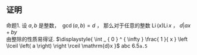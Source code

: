 ## 证明


命题1. 设 $\displaystyle{  a,b  }$ 是整数， $\displaystyle{  \ \gcd \left( a,b \right) =d  }$ ， 那么对于任意的整数 $\displaystyle{   \operatorname{Li} \left( x \right)   \operatorname{Li}  x  }$ ， $\displaystyle{     d| ax+by  }$   
由整除的性质易得证.  $\displaystyle{   \int _ { 0 } ^ { \infty }   \frac{ 1 }{ x } \left \lceil \left( a \right) \right \rceil \mathrm{d}x   }$ 
abc $\displaystyle{   6. 5 \mathtt{ a. 5 }   }$ 
